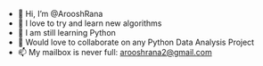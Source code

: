 - 👋 Hi, I’m @ArooshRana
- 👀 I love to try and learn new algorithms 
- 🌱 I am still learning Python 
- 💞️ Would love to collaborate on any Python Data Analysis Project
- 📫 My mailbox is never full: arooshrana2@gmail.com

<!---
arooshrana2/arooshrana2 is a ✨ special ✨ repository because its `README.md` (this file) appears on your GitHub profile.
You can click the Preview link to take a look at your changes.
--->
